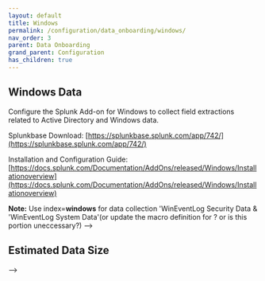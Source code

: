 ```yaml
---
layout: default
title: Windows 
permalink: /configuration/data_onboarding/windows/
nav_order: 3
parent: Data Onboarding
grand_parent: Configuration
has_children: true
---
```


## **Windows Data**

Configure the Splunk Add-on for Windows to collect field extractions related to Active Directory and Windows data. 

Splunkbase Download:
[https://splunkbase.splunk.com/app/742/](https://splunkbase.splunk.com/app/742/) 

Installation and Configuration Guide:
[https://docs.splunk.com/Documentation/AddOns/released/Windows/Installationoverview](https://docs.splunk.com/Documentation/AddOns/released/Windows/Installationoverview)

**Note:** Use index=**windows** for data collection 'WinEventLog Security Data & 'WinEventLog System Data'(or update the macro definition for ? or is this portion uneccessary?)
--> <TODO Vatsal>

## Estimated Data Size
--> <TODO Vatsal>